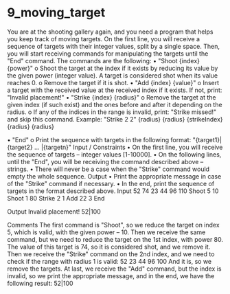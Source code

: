# 9_moving_target
You are at the shooting gallery again, and you need a program that helps you keep track of moving targets. On the first line, you will receive a sequence of targets with their integer values, split by a single space. Then, you will start receiving commands for manipulating the targets until the "End" command. The commands are the following:
•	"Shoot {index} {power}"
o	Shoot the target at the index if it exists by reducing its value by the given power (integer value). A target is considered shot when its value reaches 0.
o	Remove the target if it is shot.
•	"Add {index} {value}"
o	Insert a target with the received value at the received index if it exists. If not, print: "Invalid placement!"
•	"Strike {index} {radius}"
o	Remove the target at the given index (if such exist) and the ones before and after it depending on the radius. 
o	If any of the indices in the range is invalid, print: "Strike missed!" and skip this command.
 Example:  "Strike 2 2"
	{radius}	{radius}	{strikeIndex}	{radius}	{radius}		

•	"End"
o	Print the sequence with targets in the following format:
"{target1}|{target2} … |{targetn}"
Input / Constraints
•	On the first line, you will receive the sequence of targets – integer values [1-10000].
•	On the following lines, until the "End", you will be receiving the command described above – strings.
•	There will never be a case when the "Strike" command would empty the whole sequence.
Output
•	Print the appropriate message in case of the "Strike" command if necessary.
•	In the end, print the sequence of targets in the format described above.
Input
52 74 23 44 96 110
Shoot 5 10
Shoot 1 80
Strike 2 1
Add 22 3
End

Output
Invalid placement!
52|100

Comments
The first command is "Shoot", so we reduce the target on index 5, which is valid, with the given power – 10. 
Then we receive the same command, but we need to reduce the target on the 1st index, with power 80. The value of this target is 74, so it is considered shot, and we remove it. 
Then we receive the "Strike" command on the 2nd index, and we need to check if the range with radius 1 is valid:
52 23 44 96 100
And it is, so we remove the targets. 
At last, we receive the "Add" command, but the index is invalid, so we print the appropriate message, and in the end, we have the following result:
52|100

